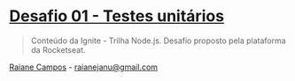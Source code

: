 # [Desafio 01 - Testes unitários](https://www.notion.so/Desafio-01-Testes-unit-rios-0321db2af07e4b48a85a1e4e360fcd11#d7f11e739b8a496a913085760352c14b)

>  Conteúdo da Ignite - Trilha Node.js. Desafio proposto pela plataforma da Rocketseat.
 

[Raiane Campos](https://www.linkedin.com/in/raiane-campos-6a225b80/) - raianejanu@gmail.com

